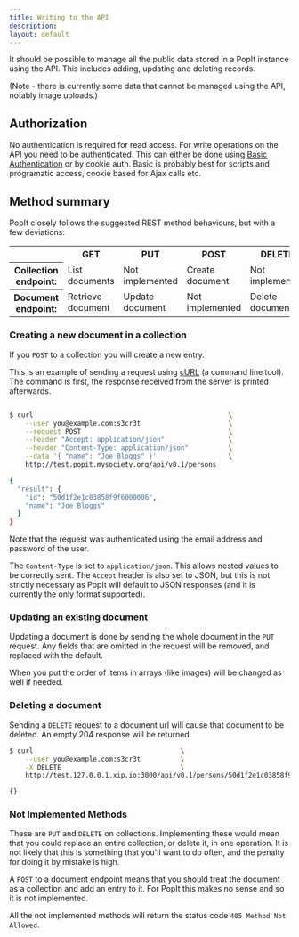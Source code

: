 ```yaml
---
title: Writing to the API
description: 
layout: default
---
```


It should be possible to manage all the public data stored in a PopIt instance using the API. This includes adding, updating and deleting records.

(Note - there is currently some data that cannot be managed using the API, notably image uploads.)

## Authorization

No authentication is required for read access. For write operations on the API you need to be authenticated. This can  either be done using [Basic Authentication](http://en.wikipedia.org/wiki/Basic_access_authentication) or by cookie auth. Basic is probably best for scripts and programatic access, cookie based for Ajax calls etc.

## Method summary

PopIt closely follows the suggested REST method behaviours, but with a few deviations:

<table>
  <tr>
    <td>&nbsp;</td>
    <th>GET</th>
    <th>PUT</th>
    <th>POST</th>
    <th>DELETE</th>
  </tr>
  <tr>
    <th>Collection endpoint:</th>
    <td>List documents</td>
    <td>Not implemented</td>
    <td>Create document</td>
    <td>Not implemented</td>
  </tr>
  <tr>
    <th>Document endpoint:</th>
    <td>Retrieve document</td>
    <td>Update document</td>
    <td>Not implemented</td>
    <td>Delete document</td>
  </tr>
</table>

### Creating a new document in a collection

If you `POST` to a collection you will create a new entry.

This is an example of sending a request using [cURL](http://curl.haxx.se/) (a command line tool). The command is first, the response received from the server is printed afterwards.

``` bash

$ curl                                                 \
    --user you@example.com:s3cr3t                      \
    --request POST                                     \
    --header "Accept: application/json"                \
    --header "Content-Type: application/json"          \
    --data '{ "name": "Joe Bloggs" }'                  \
    http://test.popit.mysociety.org/api/v0.1/persons

{
  "result": {
    "id": "50d1f2e1c03858f9f6000006",
    "name": "Joe Bloggs"
  }
}
```

Note that the request was authenticated using the email address and password of the user.

The `Content-Type` is set to `application/json`. This allows nested values to be correctly sent. The `Accept` header is also set to JSON, but this is not strictly necessary as PopIt will default to JSON responses (and it is currently the only format supported).

### Updating an existing document

Updating a document is done by sending the whole document in the `PUT` request. Any fields that are omitted in the request will be removed, and replaced with the default.

When you put the order of items in arrays (like images) will be changed as well if needed.

### Deleting a document

Sending a `DELETE` request to a document url will cause that document to be
deleted. An empty 204 response will be returned.

```bash
$ curl                                     \
    --user you@example.com:s3cr3t          \
    -X DELETE                              \
    http://test.127.0.0.1.xip.io:3000/api/v0.1/persons/50d1f2e1c03858f9f6000006

{}
```

### Not Implemented Methods

These are `PUT` and `DELETE` on collections. Implementing these would mean that you could replace an entire collection, or delete it, in one operation. It is not likely that this is something that you'll want to do often, and the penalty for doing it by mistake is high.

A `POST` to a document endpoint means that you should treat the document as a collection and add an entry to it. For PopIt this makes no sense and so it is not implemented.

All the not implemented methods will return the status code `405 Method Not Allowed`.
